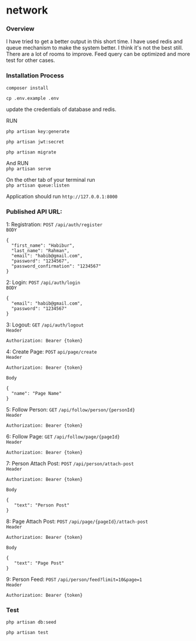 # network

### Overview
I have tried to get a better output in this short time. I have used redis and queue mechanism to make the system better. I think it's not the best still. There are a lot of rooms to improve. Feed query can be optimized and more test for other cases.

### Installation Process

`composer install`

`cp .env.example .env`

update the credentials of database and redis.

RUN 

`php artisan key:generate`

`php artisan jwt:secret`

`php artisan migrate`

And RUN  
`php artisan serve`

On the other tab of your terminal run   
`php artisan queue:listen`  

Application should run `http://127.0.0.1:8000`

### Published API URL:

1: Registration: `POST` `/api/auth/register`   
`BODY` 
```
{
  "first_name": "Habibur",
  "last_name": "Rahman",
  "email": "habib@gmail.com",
  "password": "1234567",
  "password_confirmation": "1234567"
}
```


2: Login: `POST` `/api/auth/login`  
`BODY`
```
{
  "email": "habib@gmail.com",
  "password": "1234567"
}
```


3: Logout: `GET` `/api/auth/logout`  
`Header`
```
Authorization: Bearer {token}
```


4: Create Page: `POST` `api/page/create`   
`Header`
```
Authorization: Bearer {token}
```
`Body`
```
{
  "name": "Page Name"
}
```


5: Follow Person: `GET` `/api/follow/person/{personId}`  
`Header`
```
Authorization: Bearer {token}
```


6: Follow Page: `GET` `/api/follow/page/{pageId}`  
`Header`
```
Authorization: Bearer {token}
```


7: Person Attach Post: `POST` `/api/person/attach-post`  
`Header`
```
Authorization: Bearer {token}
```
`Body`
```
{
   "text": "Person Post"
}
```


8: Page Attach Post: `POST` `/api/page/{pageId}/attach-post`  
`Header`
```
Authorization: Bearer {token}
```
`Body`
```
{
   "text": "Page Post"
}
```


9: Person Feed: `POST` `/api/person/feed?limit=10&page=1`  
`Header`
```
Authorization: Bearer {token}
```


### Test
`php artisan db:seed`   

`php artisan test`

